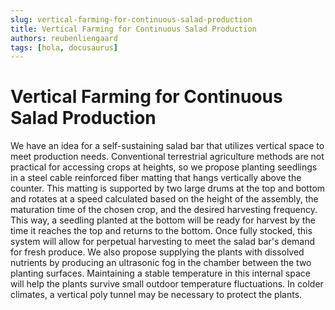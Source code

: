 ```yaml
---
slug: vertical-farming-for-continuous-salad-production
title: Vertical Farming for Continuous Salad Production
authors: reubenliengaard
tags: [hola, docusaurus]
---
```


# Vertical Farming for Continuous Salad Production

We have an idea for a self-sustaining salad bar that utilizes vertical space to meet production needs. Conventional terrestrial agriculture methods are not practical for accessing crops at heights, so we propose planting seedlings in a steel cable reinforced fiber matting that hangs vertically above the counter. This matting is supported by two large drums at the top and bottom and rotates at a speed calculated based on the height of the assembly, the maturation time of the chosen crop, and the desired harvesting frequency. This way, a seedling planted at the bottom will be ready for harvest by the time it reaches the top and returns to the bottom. Once fully stocked, this system will allow for perpetual harvesting to meet the salad bar's demand for fresh produce. We also propose supplying the plants with dissolved nutrients by producing an ultrasonic fog in the chamber between the two planting surfaces. Maintaining a stable temperature in this internal space will help the plants survive small outdoor temperature fluctuations. In colder climates, a vertical poly tunnel may be necessary to protect the plants.